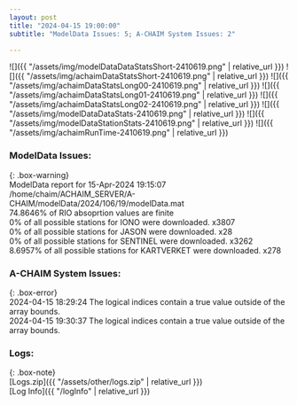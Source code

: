 ```yaml
---
layout: post
title: "2024-04-15 19:00:00"
subtitle: "ModelData Issues: 5; A-CHAIM System Issues: 2"

---
```


![]({{ "/assets/img/modelDataDataStatsShort-2410619.png" | relative_url }})
![]({{ "/assets/img/achaimDataStatsShort-2410619.png" | relative_url }})
![]({{ "/assets/img/achaimDataStatsLong00-2410619.png" | relative_url }})
![]({{ "/assets/img/achaimDataStatsLong01-2410619.png" | relative_url }})
![]({{ "/assets/img/achaimDataStatsLong02-2410619.png" | relative_url }})
![]({{ "/assets/img/modelDataDataStats-2410619.png" | relative_url }})
![]({{ "/assets/img/modelDataStationStats-2410619.png" | relative_url }})
![]({{ "/assets/img/achaimRunTime-2410619.png" | relative_url }})


### ModelData Issues:  
  
{: .box-warning}  
 ModelData report for 15-Apr-2024 19:15:07   
 /home/chaim/ACHAIM_SERVER/A-CHAIM/modelData/2024/106/19/modelData.mat   
 74.8646% of RIO absoprtion values are finite   
 0% of all possible stations for IONO were downloaded. x3807   
 0% of all possible stations for JASON were downloaded. x28   
 0% of all possible stations for SENTINEL were downloaded. x3262   
 8.6957% of all possible stations for KARTVERKET were downloaded. x278   
  
### A-CHAIM System Issues:  
  
{: .box-error}  
2024-04-15 18:29:24 The logical indices contain a true value outside of the array bounds.  
2024-04-15 19:30:37 The logical indices contain a true value outside of the array bounds.  

### Logs:  
  
{: .box-note}  
[Logs.zip]({{ "/assets/other/logs.zip" | relative_url }})  
[Log Info]({{ "/logInfo" | relative_url }})  
